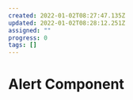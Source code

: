 ```yaml
---
created: 2022-01-02T08:27:47.135Z
updated: 2022-01-02T08:28:12.251Z
assigned: ""
progress: 0
tags: []
---
```


# Alert Component
